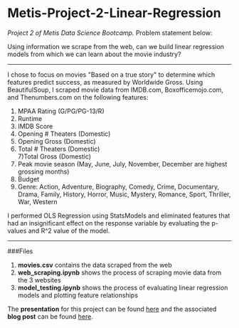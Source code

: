 # Metis-Project-2-Linear-Regression

*Project 2 of Metis Data Science Bootcamp.* Problem statement below:  

Using information we scrape from the web, can we build linear regression models from which we can learn about the movie industry?
___

I chose to focus on movies "Based on a true story" to determine which features predict success, as measured by Worldwide Gross. Using BeautifulSoup, I scraped movie data from IMDB.com, Boxofficemojo.com, and Thenumbers.com on the following features:

1) MPAA Rating (G/PG/PG-13/R)  
2) Runtime  
3) IMDB Score  
4) Opening # Theaters (Domestic)  
5) Opening Gross (Domestic)  
6) Total # Theaters (Domestic)  
7)Total Gross (Domestic)  
8) Peak movie season (May, June, July, November, December are highest grossing months)  
9) Budget  
10) Genre: Action, Adventure, Biography, Comedy, Crime, Documentary, Drama, Family, History, Horror, Music, Mystery, Romance, Sport, Thriller, War, Western  

I performed OLS Regression using StatsModels and eliminated features that had an insignificant effect on the response variable by evaluating the p-values and R^2 value of the model.

---

###Files

1) **movies.csv** contains the data scraped from the web  
2) **web_scraping.ipynb** shows the process of scraping movie data from the 3 websites  
3) **model_testing.ipynb** shows the process of evaluating linear regression models and plotting feature relationships  

The **presentation** for this project can be found [here](https://drive.google.com/drive/folders/0B6z8C5E5OjF8eTYyeTZ0TG9wSW8) and the associated **blog post** can be found [here](https://jamiefradkin.wordpress.com/2016/01/30/metis-project-2-predicting-box-office-performance/).

